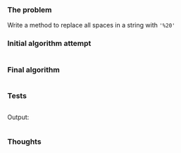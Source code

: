 ### The problem
Write a method to replace all spaces in a string with ``'%20'``

### Initial algorithm attempt
```java
```

### Final algorithm
```java
```

### Tests
```java
```
Output:
```java
```

### Thoughts
